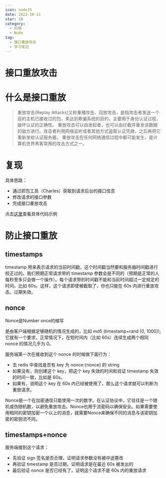 ```yaml
---
icon: nodeJS
date: 2022-10-11
star: 10
category:
  - 后端
  - Node
tag:
  - 接口重放攻击
  - 学习笔记
---
```


# 接口重放攻击

# 什么是接口重放

>重放攻击(Replay Attacks)又称重播攻击、回放攻击，是指攻击者发送一个目的主机已接收过的包，来达到欺骗系统的目的，主要用于身份认证过程，破坏认证的正确性。
>重放攻击可以由发起者，也可以由拦截并重发该数据的敌方进行。攻击者利用网络监听或者其他方式盗取认证凭据，之后再把它重新发给认证服务器。
>重放攻击在任何网络通信过程中都可能发生，是计算机世界黑客常用的攻击方式之一。

# 复现

具体思路：
- 通过抓包工具（Charles）获取到请求后台的接口信息
- 修改请求的接口参数
- 完成接口重放攻击 

点击[这里](../../../demo/replay-attact-demo.md)查看具体代码示例

# 防止接口重放

## timestamps

timestamp 用来表示请求的当前时间戳，这个时间戳当然要和服务器时间戳进行校正过的。我们预期正常请求带的 timestamp 参数会是不同的（预期是正常的人每秒至多只会做一个操作）。每个请求带的时间戳不能和当前时间超过一定规定的时间。比如 60s。这样，这个请求即使被截取了，你也只能在 60s 内进行重放攻击。过期失效。



## nonce
Nonce是Number once的缩写

是由客户端根据足够随机的情况生成的，比如 md5 (timestamp+rand (0, 1000)); 它就有一个要求，正常情况下，在短时间内（比如 60s）连续生成两个相同 nonce 的情况几乎为 0。

服务端第一次在接收到这个 nonce 的时候做下面行为：
- 去 redis 中查找是否有 key 为 nonce:{nonce} 的 string
- 如果没有，则创建这个 key，把这个 key 失效的时间和验证 timestamp 失效的时间一致，比如是 60s。
- 如果有，说明这个 key 在 60s 内已经被使用了，那么这个请求就可以判断为重放请求。

Nonce是一个在加密通信只能使用一次的数字。在认证协议中，它往往是一个随机或伪随机数，以避免重放攻击。Nonce也用于流密码以确保安全。如果需要使用相同的密钥加密一个以上的消息，就需要Nonce来确保不同的消息与该密钥加密的密钥流不同。


## timestamps+nonce

服务端接到这个请求：
- 先验证 sign 签名是否合理，证明请求参数没有被中途篡改
- 再验证 timestamp 是否过期，证明请求是在最近 60s 被发出的
- 最后验证 nonce 是否已经有了，证明这个请求不是 60s 内的重放请求